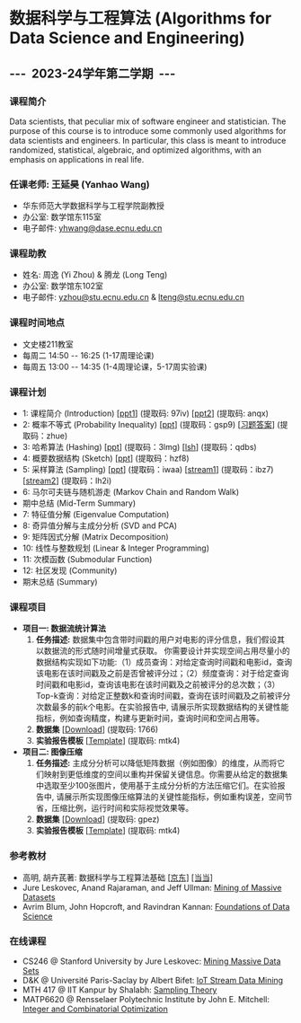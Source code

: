 # 数据科学与工程算法 (Algorithms for Data Science and Engineering)

## ---  2023-24学年第二学期  ---

### 课程简介

Data scientists, that peculiar mix of software engineer and statistician. The purpose of this course is to introduce some commonly used algorithms for data scientists and engineers. In particular, this class is meant to introduce randomized, statistical, algebraic, and optimized algorithms, with an emphasis on applications in real life.

### 任课老师: 王延昊 (Yanhao Wang)

- 华东师范大学数据科学与工程学院副教授
- 办公室: 数学馆东115室
- 电子邮件: <yhwang@dase.ecnu.edu.cn>

### 课程助教

- 姓名: 周逸 (Yi Zhou) & 腾龙 (Long Teng)
- 办公室: 数学馆东102室
- 电子邮件: <yzhou@stu.ecnu.edu.cn> & <lteng@stu.ecnu.edu.cn>

### 课程时间地点

- 文史楼211教室
- 每周二 14:50 -- 16:25 (1-17周理论课)
- 每周五 13:00 -- 14:35 (1-4周理论课，5-17周实验课)

### 课程计划

- 1: 课程简介 (Introduction) [[ppt1](https://pan.baidu.com/s/15bQZnAO31ibKrU7MKtzZhA)] (提取码: 97iv) [[ppt2](https://pan.baidu.com/s/1VLa67MzdBYvXHInEdJXXKg)] (提取码: anqx)
- 2: 概率不等式 (Probability Inequality) [[ppt](https://pan.baidu.com/s/1Vb6fvesEEsrvHiWzEQQahg)] (提取码：gsp9) [[习题答案](https://pan.baidu.com/s/13D5AIB-kRhaBvViYClVoPA)] (提取码：zhue)
- 3: 哈希算法 (Hashing) [[ppt](https://pan.baidu.com/s/1G0IA0IA9EVAujCr9f4GYIQ)] (提取码：3lmg) [[lsh](https://pan.baidu.com/s/1TjC9ts5vRVfTOAn56ruHkA)] (提取码：qdbs)
- 4: 概要数据结构 (Sketch) [[ppt](https://pan.baidu.com/s/1Kisz8IQPL-MMzKNu6lVB6Q)] (提取码：hzf8)
- 5: 采样算法 (Sampling) [[ppt](https://pan.baidu.com/s/1-I7Vz0SvXl_Zf4PGN6eLNw)] (提取码：iwaa) [[stream1](https://pan.baidu.com/s/1j52C2yLwu1IxXgDc4-dIDA)] (提取码：ibz7) [[stream2](https://pan.baidu.com/s/1WSrf3_ik1uCxngjYvSDm3A)] (提取码：lh2i)
- 6: 马尔可夫链与随机游走 (Markov Chain and Random Walk)
- 期中总结 (Mid-Term Summary)
- 7: 特征值分解 (Eigenvalue Computation)
- 8: 奇异值分解与主成分分析 (SVD and PCA)
- 9: 矩阵因式分解 (Matrix Decomposition)
- 10: 线性与整数规划 (Linear & Integer Programming)
- 11: 次模函数 (Submodular Function)
- 12: 社区发现 (Community)
- 期末总结 (Summary)

### 课程项目

- **项目一: 数据流统计算法**
  1. **任务描述:** 数据集中包含带时间戳的用户对电影的评分信息，我们假设其以数据流的形式随时间增量式获取。 你需要设计并实现空间占用尽量小的数据结构实现如下功能:（1）成员查询：对给定查询时间戳和电影id，查询该电影在该时间戳及之前是否曾被评分过；（2）频度查询：对于给定查询时间戳和电影id，查询该电影在该时间戳及之前被评分的总次数；（3）Top-k查询：对给定正整数k和查询时间戳，查询在该时间戳及之前被评分次数最多的前k个电影。在实验报告中, 请展示所实现数据结构的关键性能指标，例如查询精度，构建与更新时间，查询时间和空间占用等。
  2. **数据集** [[Download](https://pan.baidu.com/s/1vuplpiEpZOTF_pjvj9_AeA)] (提取码: 1766)
  3. **实验报告模板** [[Template](https://pan.baidu.com/s/19a0QswPr710R18bHXxxpYw)] (提取码: mtk4)
- **项目二: 图像压缩**
  1. **任务描述:** 主成分分析可以降低矩阵数据（例如图像）的维度，从而将它们映射到更低维度的空间以重构并保留关键信息。你需要从给定的数据集中选取至少100张图片，使用基于主成分分析的方法压缩它们。在实验报告中, 请展示所实现图像压缩算法的关键性能指标，例如重构误差，空间节省，压缩比例，运行时间和实际视觉效果等。
  2. **数据集** [[Download](https://pan.baidu.com/s/1ZybljyQ32gdmsrXSqSafMw)] (提取码: gpez)
  3. **实验报告模板** [[Template](https://pan.baidu.com/s/19a0QswPr710R18bHXxxpYw)] (提取码: mtk4)

### 参考教材

- 高明, 胡卉芪著: 数据科学与工程算法基础 [[京东]](https://item.jd.com/12863803.html) [[当当]](http://product.dangdang.com/29253772.html)
- Jure Leskovec, Anand Rajaraman, and Jeff Ullman: [Mining of Massive Datasets](http://mmds.org)
- Avrim Blum, John Hopcroft, and Ravindran Kannan: [Foundations of Data Science](https://home.ttic.edu/~avrim/book.pdf)

### 在线课程

- CS246 @ Stanford University by Jure Leskovec: [Mining Massive Data Sets](http://web.stanford.edu/class/cs246/)
- D&K @ Université Paris-Saclay by Albert Bifet: [IoT Stream Data Mining](https://albertbifet.com/dk-iot-stream-data-mining-2019-2020/)
- MTH 417 @ IIT Kanpur by Shalabh: [Sampling Theory](http://home.iitk.ac.in/~shalab/course1.htm)
- MATP6620 @ Rensselaer Polytechnic Institute by John E. Mitchell: [Integer and Combinatorial Optimization](https://homepages.rpi.edu/~mitchj/matp6620/)

